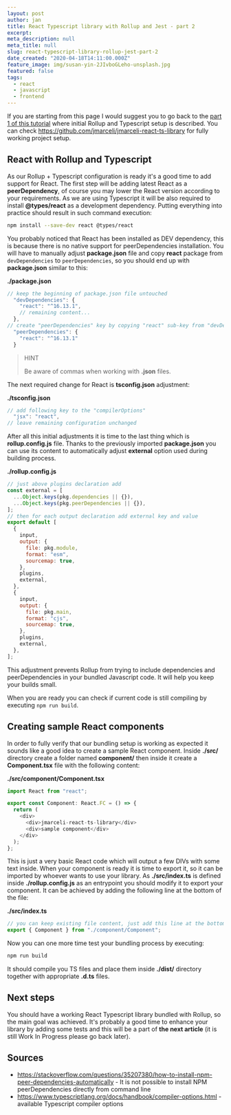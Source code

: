 ```yaml
---
layout: post
author: jan
title: React Typescript library with Rollup and Jest - part 2
excerpt:
meta_description: null
meta_title: null
slug: react-typescript-library-rollup-jest-part-2
date_created: "2020-04-18T14:11:00.000Z"
feature_image: img/susan-yin-2JIvboGLeho-unsplash.jpg
featured: false
tags:
  - react
  - javascript
  - frontend
---
```


If you are starting from this page I would suggest you to go back to the [part 1 of this tutorial](https://www.grzegorowski.com/react-typescript-library-rollup-jest-part-1) where initial Rollup and Typescript setup is described.
You can check https://github.com/jmarceli/jmarceli-react-ts-library for fully working project setup.

## React with Rollup and Typescript

As our Rollup + Typescript configuration is ready it's a good time to add support for React.
The first step will be adding latest React as a **peerDependency**, of course you may lower the React version according to your requirements.
As we are using Typescript it will be also required to install **@types/react** as a development dependency.
Putting everything into practice should result in such command execution:

```sh
npm install --save-dev react @types/react
```

You probably noticed that React has been installed as DEV dependency, this is because there is no native support for peerDependencies installation.
You will have to manually adjust **package.json** file and copy **react** package from `devDependencies` to `peerDependencies`, so you should end up with **package.json** similar to this:

**./package.json**

```js
// keep the beginning of package.json file untouched
  "devDependencies": {
    "react": "^16.13.1",
    // remaining content...
  },
// create "peerDependencies" key by copying "react" sub-key from "devDependencies"
  "peerDependencies": {
    "react": "^16.13.1"
  }
```

> HINT
>
> Be aware of commas when working with **.json** files.

The next required change for React is **tsconfig.json** adjustment:

**./tsconfig.json**

```js
// add following key to the "compilerOptions"
  "jsx": "react",
// leave remaining configuration unchanged
```

After all this initial adjustments it is time to the last thing which is **rollup.config.js** file.
Thanks to the previously imported **package.json** you can use its content to automatically adjust **external** option used during building process.

**./rollup.config.js**

```js
// just above plugins declaration add
const external = [
  ...Object.keys(pkg.dependencies || {}),
  ...Object.keys(pkg.peerDependencies || {}),
];
// then for each output declaration add external key and value
export default [
  {
    input,
    output: {
      file: pkg.module,
      format: "esm",
      sourcemap: true,
    },
    plugins,
    external,
  },
  {
    input,
    output: {
      file: pkg.main,
      format: "cjs",
      sourcemap: true,
    },
    plugins,
    external,
  },
];
```

This adjustment prevents Rollup from trying to include dependencies and peerDependencies in your bundled Javascript code.
It will help you keep your builds small.

When you are ready you can check if current code is still compiling by executing `npm run build`.

## Creating sample React components

In order to fully verify that our bundling setup is working as expected it sounds like a good idea to create a sample React component.
Inside **./src/** directory create a folder named **component/** then inside it create a **Component.tsx** file with the following content:

**./src/component/Component.tsx**

```js
import React from "react";

export const Component: React.FC = () => {
  return (
    <div>
      <div>jmarceli-react-ts-library</div>
      <div>sample component</div>
    </div>
  );
};
```

This is just a very basic React code which will output a few DIVs with some text inside.
When your component is ready it is time to export it, so it can be imported by whoever wants to use your library.
As **./src/index.ts** is defined inside **./rollup.config.js** as an entrypoint you should modify it to export your component.
It can be achieved by adding the following line at the bottom of the file:

**./src/index.ts**

```js
// you can keep existing file content, just add this line at the bottom
export { Component } from "./component/Component";
```

Now you can one more time test your bundling process by executing:

```sh
npm run build
```

It should compile you TS files and place them inside **./dist/** directory together with appropriate **.d.ts** files.

## Next steps

You should have a working React Typescript library bundled with Rollup, so the main goal was achieved.
It's probably a good time to enhance your library by adding some tests and this will be a part of **the next article** (it is still Work In Progress please go back later).

## Sources

- https://stackoverflow.com/questions/35207380/how-to-install-npm-peer-dependencies-automatically - It is not possible to install NPM peerDependencies directly from command line
- https://www.typescriptlang.org/docs/handbook/compiler-options.html - available Typescript compiler options
